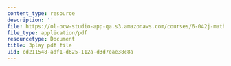 ```yaml
---
content_type: resource
description: ''
file: https://ol-ocw-studio-app-qa.s3.amazonaws.com/courses/6-042j-mathematics-for-computer-science-spring-2015/cd211548adf1d625112ad3d7eae38c8a_Penh4mv5gAg.pdf
file_type: application/pdf
resourcetype: Document
title: 3play pdf file
uid: cd211548-adf1-d625-112a-d3d7eae38c8a
---
```


